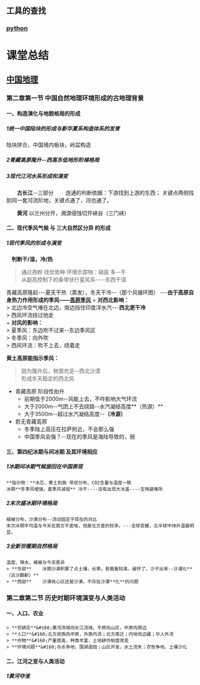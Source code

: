 ## 工具的查找 
### [python](https://github.com/lara4535/lara4535.github.io/projects/1)

# 课堂总结
## [中国地理](https://github.com/lara4535/lara4535.github.io/projects/2)  

### 第二章第一节 中国自然地理环境形成的**古地理背景**
#### 一、构造演化与地貌格局的形成
##### 1统一中国陆块的形成与新华夏系构造体系的发育
陆块拼合，中国境内板块，岭盆构造
##### 2青藏高原隆升--西高东低地形阶梯格局
##### 3现代江河水系形成和演变
&#8195;&#8195;**古长江**--三部分
&#8195;&#8195;连通的判断依据：下游找到上游的东西； 关键点两侧找到同一套河流阶地，关键点通了，河也通了。   
  
&#8195;&#8195;**黄河** 以兰州分开，溯源侵蚀切开峡谷（三门峡）  
  
  
#### 二、现代季风气候 与 三大自然区分异 的形成
##### 1现代季风的形成与演变 
　**判断干/湿，冷/热**
> 通过孢粉
> 找优势种
> 环境示踪物：硝盐 多--干   
从副高控制下的条带状行星风系----东西干湿  
  

青藏高原隆起---夏天干热（蒸发），冬天干冷--（那个风循环图） ---**由于高原自身热力作用形成的季风——<u>高原季风</u>** 
	+ **对西北影响：**  
	> 北边冷空气堵在北边，南边挡住印度洋水汽---**西北更干冷**  
	> 西风环流绕过他走  
	+ **对风的影响：**  
    > 夏季风：东边吹不过来--东边季风区  
    > 冬季风：向外吹  
    > 西风环流：吹不上去，绕着走  
     
**黄土高原能指示季风：**
> 因为隆升后，物源充足--西北沙漠  
> 形成冬天稳定的西北风  

+ 青藏高原 阶段性抬升  
	- 前期低于2000m--风能上去，不咋影响大气环流
	- 大于2000m--气团上不去绕路--水汽凝结高度**（热源）**
	- 大于3500m--超过水汽凝结高度--**（冷源）**
+ 若无青藏高原
	- 冬季陆上高压在拉萨附近，不会那么强
	- 中国季风会强？--现在的季风是海陆导致的，弱  
 
 
#### 三、第四纪冰期与间冰期  及其环境相应
##### 1冰期间冰期气候旋回在中国表现
	**指示物：**冰芯、黄土剖面 带状分布、CO2含量与温度一致
	冰期**冬季风增强，夏季风减弱** 冷干----没有出现大冰盖----生物避难所
##### 2末次盛冰期环境格局 
	植被分布，沙漠分布--流动固定于现在的对比
	末次冰期平均温与今天在南方不差啥，但是北方差的较多。---全球变暖，北半球中纬升温最明显。
##### 3全新世暖期自然格局
	温度、降水、植被与今天差异  
	> **东部**	冰期沙漠积累了点土壤，长草。若载畜较高，破环了，沙子出来--沙漠化**（古沙翻新）**
	> **西部**	沙漠核心区还是沙漠，不存在沙漠**化**的问题
	

### 第二章第二节 历史时期环境演变与人类活动
#### 一、人口、农业
	> **农耕区**&#160;黄河流域向长江流域，平原向山区，中原向周边  
	> **人口**&#160;北方民族向中原，外族内流；北方南迁；内地向边疆；华人外流  
	> **作物**&#160;产量提高，种类丰富，土地耕作制度改变  
	> **环境问题**&#160;与水争地，围湖造田；山区开发，水土流失；农牧争地，土壤沙化
  
#### 二、江河之变与人类活动
##### 1黄河夺淮
  



